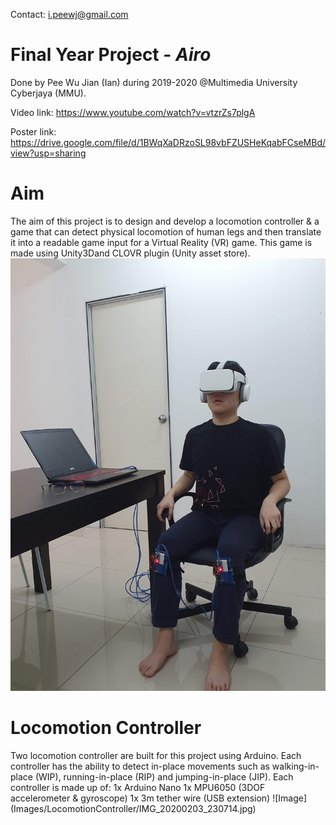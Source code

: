 Contact: i.peewj@gmail.com


# Final Year Project - ***Airo***
Done by Pee Wu Jian (Ian) during 2019-2020 @Multimedia University Cyberjaya (MMU).

Video link: https://www.youtube.com/watch?v=vtzrZs7plgA

Poster link: https://drive.google.com/file/d/1BWqXaDRzoSL98vbFZUSHeKqabFCseMBd/view?usp=sharing

# Aim
The aim of this project is to design and develop a locomotion controller & a game that can detect physical locomotion of human legs and then
translate it into a readable game input for a Virtual Reality (VR) game. This game is made using Unity3Dand CLOVR plugin (Unity asset store).
![Image](/Images/Locomotion/Setup_1.jpg)

# Locomotion Controller
Two locomotion controller are built for this project using Arduino. Each controller has the ability to detect in-place movements such as
walking-in-place (WIP), running-in-place (RIP) and jumping-in-place (JIP). Each controller is made up of:
1x Arduino Nano
1x MPU6050 (3DOF accelerometer & gyroscope)
1x 3m tether wire (USB extension)
![Image] (Images/LocomotionController/IMG_20200203_230714.jpg)

